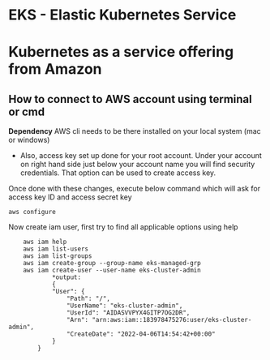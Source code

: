 # EKS - Elastic Kubernetes Service

# Kubernetes as a service offering from Amazon 

## How to connect to AWS account using terminal or cmd

**Dependency** AWS cli needs to be there installed on your local system (mac or windows)

* Also, access key set up done for your root account. Under your account on right hand side just below your account name you will find security credentials. That option can be used to create access key.

Once done with these changes, execute below command which will ask for access key ID and access secret key

    aws configure

Now create iam user, first try to find all applicable options using help 

        aws iam help
        aws iam list-users
        aws iam list-groups
        aws iam create-group --group-name eks-managed-grp
        aws iam create-user --user-name eks-cluster-admin
                *output:
                {
                "User": {
                    "Path": "/",
                    "UserName": "eks-cluster-admin",
                    "UserId": "AIDASVVPYX4GITP7OG2DR",
                    "Arn": "arn:aws:iam::183978475276:user/eks-cluster-admin",
                    "CreateDate": "2022-04-06T14:54:42+00:00"
                }
            }
